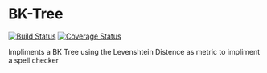 # BK-Tree
[![Build Status](https://travis-ci.org/oliversno/BK-Tree.svg?branch=master)](https://travis-ci.org/oliversno/BK-Tree)
[![Coverage Status](https://coveralls.io/repos/github/oliversno/BK-Tree/badge.svg)](https://coveralls.io/github/oliversno/BK-Tree)

Impliments a BK Tree using the Levenshtein Distence as metric to impliment a spell checker

